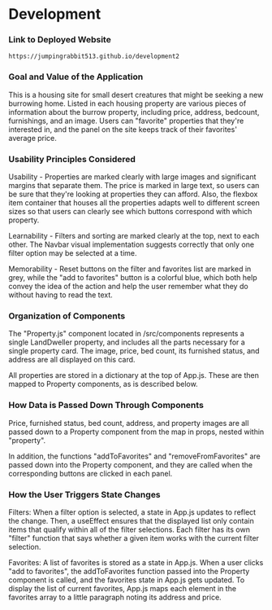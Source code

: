 # Development

### Link to Deployed Website
`https://jumpingrabbit513.github.io/development2`

### Goal and Value of the Application
This is a housing site for small desert creatures that might be seeking a new burrowing home. Listed in each housing
property are various pieces of information about the burrow property, including price, address, bedcount, furnishings,
and an image. Users can "favorite" properties that they're interested in, and the panel on the site keeps track of their
favorites' average price. 

### Usability Principles Considered
Usability - Properties are marked clearly with large images and significant margins that separate them. The price is marked
in large text, so users can be sure that they're looking at properties they can afford. Also, the flexbox item container
that houses all the properties adapts well to different screen sizes so that users can clearly see which buttons
correspond with which property. 

Learnability - Filters and sorting are marked clearly at the top, next to each other. The Navbar visual implementation
suggests correctly that only one filter option may be selected at a time. 

Memorability - Reset buttons on the filter and favorites list are marked in grey, while the "add to favorites" button 
is a colorful blue, which both help convey the idea of the action and help the user remember what they do without
having to read the text. 

### Organization of Components
The "Property.js" component located in /src/components represents a single LandDweller property, and includes all the parts
necessary for a single property card. The image, price, bed count, its furnished status, and address are all displayed on this card. 

All properties are stored in a dictionary at the top of App.js. These are then mapped to Property components, as is described below. 

### How Data is Passed Down Through Components
Price, furnished status, bed count, address, and property images are all passed down to a Property component from the map in
props, nested within "property". 

In addition, the functions "addToFavorites" and "removeFromFavorites" are passed down into the Property component, and they
are called when the corresponding buttons are clicked in each panel. 

### How the User Triggers State Changes
Filters: When a filter option is selected, a state in App.js updates to reflect the change. Then, a useEffect ensures that
the displayed list only contain items that qualify within all of the filter selections. Each filter has its own "filter" 
function that says whether a given item works with the current filter selection.

Favorites: A list of favorites is stored as a state in App.js. When a user clicks "add to favorites", the addToFavorites
function passed into the Property component is called, and the favorites state in App.js gets updated. To display the list
of current favorites, App.js maps each element in the favorites array to a little paragraph noting its address and price. 

